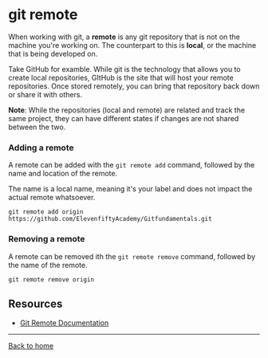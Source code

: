 # git remote 

When working with git, a **remote** is any git repository that is not on the machine you're working on. The counterpart to this is **local**, or the machine that is being developed on.

Take GitHub for examble. While git is the technology that allows you to create local repositories, GItHub is the site that will host your remote repositories. Once stored remotely, you can bring that repository back down or share it with others.

**Note**: While the repositories (local and remote) are related and track the same project, they can have different states if changes are not shared between the two.

### Adding a remote

A remote can be added with the `git remote add` command, followed by the name and location of the remote.

The name is a local name, meaning it's your label and does not impact the actual remote whatsoever.
```
git remote add origin https://github.com/ElevenfiftyAcademy/Gitfundamentals.git
```
### Removing a remote

A remote can be removed ith the `git remote remove` command, followed by the name of the remote.
```
git remote remove origin
```

## Resources
- [Git Remote Documentation](https://git-scm.com/docs/git-remote)

---

[Back to home](../README.md)
